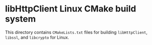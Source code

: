 # libHttpClient Linux CMake build system

This directory contains `CMakeLists.txt` files for building `libHttpClient`,
`libssl`, and `libcrypto` for Linux.